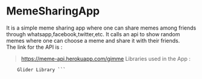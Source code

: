 # MemeSharingApp
It is a simple meme sharing app where one can share memes among friends through whatsapp,facebook,twitter,etc. It calls an api to show random memes where one can choose a meme and share it with their friends. <br/>
The link for the API is :
  > https://meme-api.herokuapp.com/gimme
Libraries used in the App :
  ``` Volley Library
      Glider Library ```
